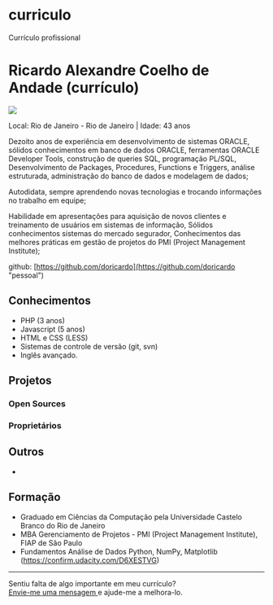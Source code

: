 # curriculo
Currículo profissional
# Ricardo Alexandre Coelho de Andade (currículo)

<img src="https://s.gravatar.com/avatar/0d4904efa200268f1589e5f5205b4ebb?s=80" />

Local: Rio de Janeiro - Rio de Janeiro | Idade: 43 anos

Dezoito anos de experiência em desenvolvimento de sistemas ORACLE, sólidos conhecimentos em banco de
dados ORACLE, ferramentas ORACLE Developer Tools, construção de queries SQL, programação PL/SQL,
Desenvolvimento de Packages, Procedures, Functions e Triggers, análise estruturada, administração do
banco de dados e modelagem de dados;

Autodidata, sempre aprendendo novas tecnologias e trocando informações no trabalho em equipe;

Habilidade em apresentações para aquisição de novos clientes e treinamento de usuários em sistemas de
informação, Sólidos conhecimentos sistemas do mercado segurador, Conhecimentos das melhores práticas
em gestão de projetos do PMI (Project Management Institute);


github: [https://github.com/doricardo](https://github.com/doricardo "pessoal")

## Conhecimentos

* PHP (3 anos)
* Javascript (5 anos)
* HTML e CSS (LESS)
* Sistemas de controle de versão (git, svn)
* Inglês avançado.

## Projetos

### Open Sources

### Proprietários

## Outros

* 

## Formação

* Graduado em Ciências da Computação pela Universidade Castelo Branco do Rio de Janeiro
* MBA Gerenciamento de Projetos - PMI (Project Management Institute), FIAP de São Paulo
* Fundamentos Análise de Dados Python, NumPy, Matplotlib (https://confirm.udacity.com/D6XESTVG) 
 

--- 

  
Sentiu falta de algo importante em meu currículo?  
[Envie-me uma mensagem ](https://github.com/inbox/new/doricardo "Envie-me uma mensagem ") e ajude-me a melhora-lo.
